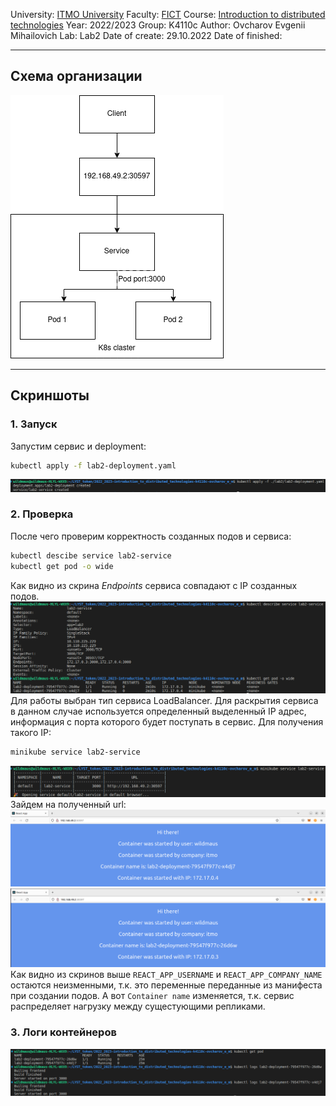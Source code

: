 University: [ITMO University](https://itmo.ru/ru/)
Faculty: [FICT](https://fict.itmo.ru)
Course: [Introduction to distributed technologies](https://github.com/itmo-ict-faculty/introduction-to-distributed-technologies)
Year: 2022/2023
Group: K4110c
Author: Ovcharov Evgenii Mihailovich
Lab: Lab2
Date of create: 29.10.2022
Date of finished: 
___
## Схема организации
![scheme](./images/scheme.png)    
___
## Скриншоты
### 1. Запуск
Запустим сервис и deployment:
```bash
kubectl apply -f lab2-deployment.yaml
```
![deploy](./images/deploy.png)
### 2. Проверка
После чего проверим корректность созданных подов и сервиса:
```bash
kubectl descibe service lab2-service
kubectl get pod -o wide
```
Как видно из скрина _Endpoints_ сервиса совпадают с IP созданных подов.    
![endpoints](./images/endpoints.png)    
Для работы выбран тип сервиса LoadBalancer. Для раскрытия сервиса в данном случае используется определенный выделенный IP адрес, информация с порта которого будет поступать в сервис. Для получения такого IP:
```bash
minikube service lab2-service
```
![IP](./images/ip.png)    
Зайдем на полученный url:    
![res1](./images/res1.png)    
![res2](./images/res2.png)    
Как видно из скринов выше `REACT_APP_USERNAME` и `REACT_APP_COMPANY_NAME` остаются неизменными, т.к. это переменные переданные из манифеста при создании подов. А вот `Container name` изменяется, т.к. сервис распределяет нагрузку между сущестующими репликами. 
### 3. Логи контейнеров
![logs](./images/logs.png)